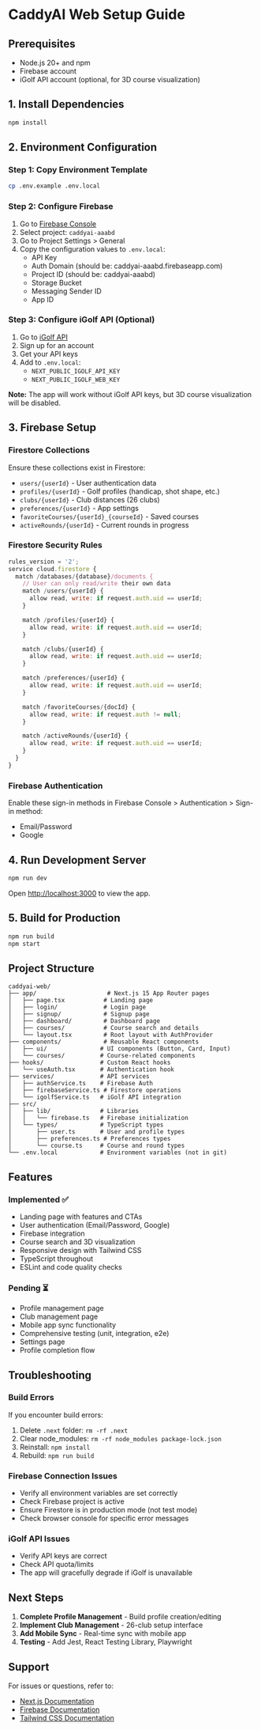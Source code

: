 # CaddyAI Web Setup Guide

## Prerequisites

- Node.js 20+ and npm
- Firebase account
- iGolf API account (optional, for 3D course visualization)

## 1. Install Dependencies

```bash
npm install
```

## 2. Environment Configuration

### Step 1: Copy Environment Template

```bash
cp .env.example .env.local
```

### Step 2: Configure Firebase

1. Go to [Firebase Console](https://console.firebase.google.com/)
2. Select project: `caddyai-aaabd`
3. Go to Project Settings > General
4. Copy the configuration values to `.env.local`:
   - API Key
   - Auth Domain (should be: caddyai-aaabd.firebaseapp.com)
   - Project ID (should be: caddyai-aaabd)
   - Storage Bucket
   - Messaging Sender ID
   - App ID

### Step 3: Configure iGolf API (Optional)

1. Go to [iGolf API](https://igolfapi.com/)
2. Sign up for an account
3. Get your API keys
4. Add to `.env.local`:
   - `NEXT_PUBLIC_IGOLF_API_KEY`
   - `NEXT_PUBLIC_IGOLF_WEB_KEY`

**Note:** The app will work without iGolf API keys, but 3D course visualization will be disabled.

## 3. Firebase Setup

### Firestore Collections

Ensure these collections exist in Firestore:

- `users/{userId}` - User authentication data
- `profiles/{userId}` - Golf profiles (handicap, shot shape, etc.)
- `clubs/{userId}` - Club distances (26 clubs)
- `preferences/{userId}` - App settings
- `favoriteCourses/{userId}_{courseId}` - Saved courses
- `activeRounds/{userId}` - Current rounds in progress

### Firestore Security Rules

```javascript
rules_version = '2';
service cloud.firestore {
  match /databases/{database}/documents {
    // User can only read/write their own data
    match /users/{userId} {
      allow read, write: if request.auth.uid == userId;
    }

    match /profiles/{userId} {
      allow read, write: if request.auth.uid == userId;
    }

    match /clubs/{userId} {
      allow read, write: if request.auth.uid == userId;
    }

    match /preferences/{userId} {
      allow read, write: if request.auth.uid == userId;
    }

    match /favoriteCourses/{docId} {
      allow read, write: if request.auth != null;
    }

    match /activeRounds/{userId} {
      allow read, write: if request.auth.uid == userId;
    }
  }
}
```

### Firebase Authentication

Enable these sign-in methods in Firebase Console > Authentication > Sign-in method:

- Email/Password
- Google

## 4. Run Development Server

```bash
npm run dev
```

Open [http://localhost:3000](http://localhost:3000) to view the app.

## 5. Build for Production

```bash
npm run build
npm start
```

## Project Structure

```
caddyai-web/
├── app/                    # Next.js 15 App Router pages
│   ├── page.tsx           # Landing page
│   ├── login/             # Login page
│   ├── signup/            # Signup page
│   ├── dashboard/         # Dashboard page
│   ├── courses/           # Course search and details
│   └── layout.tsx         # Root layout with AuthProvider
├── components/            # Reusable React components
│   ├── ui/               # UI components (Button, Card, Input)
│   └── courses/          # Course-related components
├── hooks/                # Custom React hooks
│   └── useAuth.tsx       # Authentication hook
├── services/             # API services
│   ├── authService.ts    # Firebase Auth
│   ├── firebaseService.ts # Firestore operations
│   └── igolfService.ts   # iGolf API integration
├── src/
│   ├── lib/              # Libraries
│   │   └── firebase.ts   # Firebase initialization
│   └── types/            # TypeScript types
│       ├── user.ts       # User and profile types
│       ├── preferences.ts # Preferences types
│       └── course.ts     # Course and round types
└── .env.local            # Environment variables (not in git)
```

## Features

### Implemented ✅

- Landing page with features and CTAs
- User authentication (Email/Password, Google)
- Firebase integration
- Course search and 3D visualization
- Responsive design with Tailwind CSS
- TypeScript throughout
- ESLint and code quality checks

### Pending ⏳

- Profile management page
- Club management page
- Mobile app sync functionality
- Comprehensive testing (unit, integration, e2e)
- Settings page
- Profile completion flow

## Troubleshooting

### Build Errors

If you encounter build errors:

1. Delete `.next` folder: `rm -rf .next`
2. Clear node_modules: `rm -rf node_modules package-lock.json`
3. Reinstall: `npm install`
4. Rebuild: `npm run build`

### Firebase Connection Issues

- Verify all environment variables are set correctly
- Check Firebase project is active
- Ensure Firestore is in production mode (not test mode)
- Check browser console for specific error messages

### iGolf API Issues

- Verify API keys are correct
- Check API quota/limits
- The app will gracefully degrade if iGolf is unavailable

## Next Steps

1. **Complete Profile Management** - Build profile creation/editing
2. **Implement Club Management** - 26-club setup interface
3. **Add Mobile Sync** - Real-time sync with mobile app
4. **Testing** - Add Jest, React Testing Library, Playwright

## Support

For issues or questions, refer to:
- [Next.js Documentation](https://nextjs.org/docs)
- [Firebase Documentation](https://firebase.google.com/docs)
- [Tailwind CSS Documentation](https://tailwindcss.com/docs)
